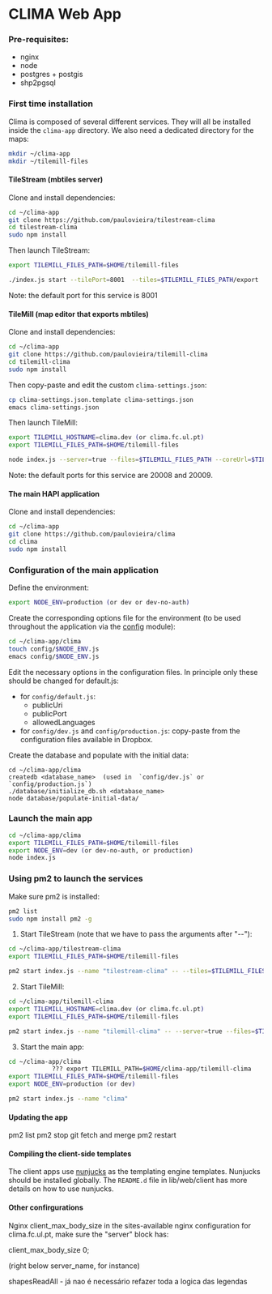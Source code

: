 # CLIMA Web App


### Pre-requisites:

  - nginx  
  - node
  - postgres + postgis
  - shp2pgsql
  

  
### First time installation

Clima is composed of several different services. They will all be installed inside the  `clima-app` directory. We also need a dedicated directory for the maps:

```sh
mkdir ~/clima-app
mkdir ~/tilemill-files
```


#### TileStream (mbtiles server)

Clone and install dependencies:
```sh
cd ~/clima-app
git clone https://github.com/paulovieira/tilestream-clima
cd tilestream-clima
sudo npm install
```

Then launch TileStream:
```sh
export TILEMILL_FILES_PATH=$HOME/tilemill-files

./index.js start --tilePort=8001  --tiles=$TILEMILL_FILES_PATH/export 
```

Note: the default port for this service is 8001

#### TileMill (map editor that exports mbtiles)

Clone and install dependencies:
```sh
cd ~/clima-app
git clone https://github.com/paulovieira/tilemill-clima
cd tilemill-clima
sudo npm install
```

Then copy-paste and edit the custom `clima-settings.json`:
```sh
cp clima-settings.json.template clima-settings.json
emacs clima-settings.json
```

Then launch TileMill:

```sh
export TILEMILL_HOSTNAME=clima.dev (or clima.fc.ul.pt)
export TILEMILL_FILES_PATH=$HOME/tilemill-files

node index.js --server=true --files=$TILEMILL_FILES_PATH --coreUrl=$TILEMILL_HOSTNAME --tileUrl=$TILEMILL_HOSTNAME
```

Note: the default ports for this service are 20008 and 20009.



#### The main HAPI application

Clone and install dependencies:
```sh
cd ~/clima-app
git clone https://github.com/paulovieira/clima
cd clima
sudo npm install
```

### Configuration of the main application

Define the environment:
```sh
export NODE_ENV=production (or dev or dev-no-auth)
```

Create the corresponding options file for the environment (to be used throughout the application via the [config](https://github.com/lorenwest/node-config) module):
```sh
cd ~/clima-app/clima
touch config/$NODE_ENV.js
emacs config/$NODE_ENV.js
```

Edit the necessary options in the configuration files. In principle only these should be changed for default.js:

  - for `config/default.js`: 
    + publicUri
    + publicPort
    + allowedLanguages
  - for `config/dev.js` and `config/production.js`: copy-paste from the configuration files available in Dropbox.

Create the database and populate with the initial data:
```
cd ~/clima-app/clima
createdb <database_name>  (used in  `config/dev.js` or  `config/production.js`)
./database/initialize_db.sh <database_name>
node database/populate-initial-data/
```

### Launch the main app

```sh
cd ~/clima-app/clima
export TILEMILL_FILES_PATH=$HOME/tilemill-files
export NODE_ENV=dev (or dev-no-auth, or production)
node index.js
```

### Using pm2 to launch the services

Make sure pm2 is installed:
```sh
pm2 list
sudo npm install pm2 -g
```

1) Start TileStream (note that we have to pass the arguments after "--"):

```sh
cd ~/clima-app/tilestream-clima
export TILEMILL_FILES_PATH=$HOME/tilemill-files

pm2 start index.js --name "tilestream-clima" -- --tiles=$TILEMILL_FILES_PATH/export --tilePort=8001
```

2) Start TileMill:

```sh
cd ~/clima-app/tilemill-clima
export TILEMILL_HOSTNAME=clima.dev (or clima.fc.ul.pt)
export TILEMILL_FILES_PATH=$HOME/tilemill-files

pm2 start index.js --name "tilemill-clima" -- --server=true --files=$TILEMILL_FILES_PATH --coreUrl=$TILEMILL_HOSTNAME --tileUrl=$TILEMILL_HOSTNAME
```

3) Start the main app:

```sh
cd ~/clima-app/clima
            ??? export TILEMILL_PATH=$HOME/clima-app/tilemill-clima
export TILEMILL_FILES_PATH=$HOME/tilemill-files
export NODE_ENV=production (or dev)

pm2 start index.js --name "clima"
```

#### Updating the app

pm2 list
pm2 stop
git fetch and merge
pm2 restart

#### Compiling the client-side templates

The client apps use [nunjucks](https://mozilla.github.io/nunjucks/) as the templating engine templates. Nunjucks should be installed globally. The `README.d` file in lib/web/client has more details on how to use nunjucks.

#### Other confirgurations

Nginx client_max_body_size
in the sites-available nginx configuration for clima.fc.ul.pt, make sure the "server" block has:

client_max_body_size 0;

(right below server_name, for instance)




shapesReadAll - já nao é necessário
refazer toda a logica das legendas